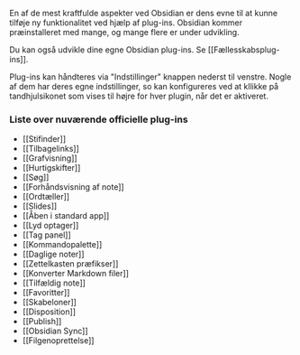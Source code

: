 En af de mest kraftfulde aspekter ved Obsidian er dens evne til at kunne tilføje ny funktionalitet ved hjælp af plug-ins. Obsidian kommer præinstalleret med mange, og mange flere er under udvikling.

Du kan også udvikle dine egne Obsidian plug-ins. Se [[Fællesskabsplug-ins]].

Plug-ins kan håndteres via "Indstillinger" knappen nederst til venstre. Nogle af dem har deres egne indstillinger, so kan konfigureres ved at kllikke på tandhjulsikonet som vises til højre for hver plugin, når det er aktiveret.

### Liste over nuværende officielle plug-ins

- [[Stifinder]]
- [[Tilbagelinks]]
- [[Grafvisning]]
- [[Hurtigskifter]]
- [[Søg]]
- [[Forhåndsvisning af note]]
- [[Ordtæller]]
- [[Slides]]
- [[Åben i standard app]]
- [[Lyd optager]]
- [[Tag panel]]
- [[Kommandopalette]]
- [[Daglige noter]]
- [[Zettelkasten præfikser]]
- [[Konverter Markdown filer]]
- [[Tilfældig note]]
- [[Favoritter]]
- [[Skabeloner]]
- [[Disposition]]
- [[Publish]]
- [[Obsidian Sync]]
- [[Filgenoprettelse]]
